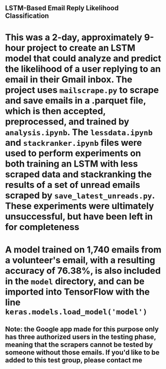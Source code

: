 ## LSTM-Based Email Reply Likelihood Classification

# This was a 2-day, approximately 9-hour project to create an LSTM model that could analyze and predict the likelihood of a user replying to an email in their Gmail inbox. The project uses `mailscrape.py` to scrape and save emails in a .parquet file, which is then accepted, preprocessed, and trained by `analysis.ipynb`. The `lessdata.ipynb` and `stackranker.ipynb` files were used to perform experiments on both training an LSTM with less scraped data and stackranking the results of a set of unread emails scraped by `save_latest_unreads.py`. These experiments were ultimately unsuccessful, but have been left in for completeness

# A model trained on 1,740 emails from a volunteer's email, with a resulting accuracy of 76.38%, is also included in the `model` directory, and can be imported into TensorFlow with the line `keras.models.load_model('model')`

## Note: the Google app made for this purpose only has three authorized users in the testing phase, meaning that the scrapers cannot be tested by someone without those emails. If you'd like to be added to this test group, please contact me
